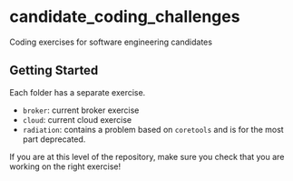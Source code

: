 # candidate_coding_challenges
Coding exercises for software engineering candidates


## Getting Started

Each folder has a separate exercise.
- `broker`: current broker exercise
- `cloud`: current cloud exercise
- `radiation`: contains a problem based on `coretools` and is for the most part deprecated.

If you are at this level of the repository, make sure you check that you are working on the right exercise! 
